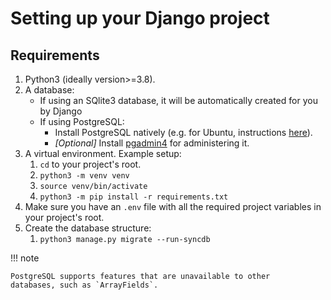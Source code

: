 # Setting up your Django project

## Requirements

1. Python3 (ideally version>=3.8).
2. A database:
    - If using an SQlite3 database, it will be automatically created for you by Django
	- If using PostgreSQL:
		- Install PostgreSQL natively (e.g. for Ubuntu,
		instructions [here](https://ubuntu.com/server/docs/databases-postgresql)).
		- *[Optional]* Install [pgadmin4](https://www.pgadmin.org/) for administering it.
3. A virtual environment. Example setup:
	1. `cd` to your project's root.
	2. `python3 -m venv venv`
	3. `source venv/bin/activate`
	4. `python3 -m pip install -r requirements.txt`
4. Make sure you have an `.env` file with all the required project variables in
your project's root.
5. Create the database structure:
    1. `python3 manage.py migrate --run-syncdb`
		
!!! note
	
	PostgreSQL supports features that are unavailable to other
	databases, such as `ArrayFields`.
